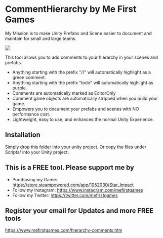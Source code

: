 # CommentHierarchy by Me First Games
My Mission is to make Unity Prefabs and Scene easier to document and maintain for small and large teams.

![](https://giphy.com/gifs/THZJkE86lxXeScSpMt)

This tool allows you to add comments to your hierarchy in your scenes and prefabs.
* Anything starting with the prefix "//" will automatically highlight as a green comment.
* Anything starting with the prefix "todo" will automatically highlight as purple. 
* Comments are automatically marked as EditorOnly
* Comment game objects are automatically stripped when you build your game.
* Empowers you to document your prefabs and scenes with NO performance cost.
* Lightweight, easy to use, and enhances the normal Unity Experience.

## Installation
Simply drop this folder into your unity project.
Or copy the files under Scripts/ into your Unity project.

## This is a FREE tool. Please support me by
* Purchasing my Game: https://store.steampowered.com/app/1052030/Star_Impact
* Follow my Instagram: https://www.instagram.com/mefirstgames
* Follow my Twitter: https://twitter.com/mefirstgames

## Register your email for Updates and more FREE tools
https://www.mefirstgames.com/hierarchy-comments.htm

